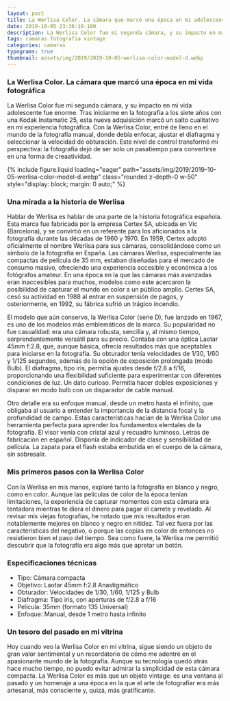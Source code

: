 ```yaml
---
layout: post
title: La Werlisa Color. La cámara que marcó una época en mi adolescencia
date: 2019-10-05 23:36:10-100
description: La Werlisa Color fue mi segunda cámara, y su impacto en mi vida adolescente fue enorme. Esto marcó nueva adquisición marcó un salto cualitativo en mi experiencia fotográfica.
tags: camaras fotografia vintage
categories: camaras
typograms: true
thumbnail: assets/img/2019/2019-10-05-werlisa-color-model-d.webp
---
```


### La Werlisa Color. La cámara que marcó una época en mi vida fotográfica

La Werlisa Color fue mi segunda cámara, y su impacto en mi vida adolescente fue enorme. Tras iniciarme en la fotografía a los siete años con una Kodak Instamatic 25, esta nueva adquisición marcó un salto cualitativo en mi experiencia fotográfica. Con la Werlisa Color, entré de lleno en el mundo de la fotografía manual, donde debía enfocar, ajustar el diafragma y seleccionar la velocidad de obturación. Este nivel de control transformó mi perspectiva: la fotografía dejó de ser solo un pasatiempo para convertirse en una forma de creaatividad. 

<div class="text-center">
{% include figure.liquid loading="eager" path="assets/img/2019/2019-10-05-werlisa-color-model-d.webp" class="rounded z-depth-0 w-50" style="display: block; margin: 0 auto;" %}   
</div>

### Una mirada a la historia de Werlisa

Hablar de Werlisa es hablar de una parte de la historia fotográfica española. Esta marca fue fabricada por la empresa Certex SA, ubicada en Vic (Barcelona), y se convirtió en un referente para los aficionados a la fotografía durante las décadas de 1960 y 1970. En 1959, Certex adoptó oficialmente el nombre Werlisa para sus cámaras, consolidándose como un símbolo de la fotografía en España. Las cámaras Werlisa, especialmente las compactas de película de 35 mm, estaban diseñadas para el mercado de consumo masivo, ofreciendo una experiencia accesible y económica a los fotógrafos amateur. En una época en la que las cámaras más avanzadas eran inaccesibles para muchos, modelos como este acercaron la posibilidad de capturar el mundo en color a un público amplio. Certex SA, cesó su actividad en 1988 al entrar en suspensión de pagos, y osteriormente, en 1992, su fábrica sufrió un trágico incendio.

El modelo que aún conservo, la Werlisa Color (serie D), fue lanzado en 1967, es uno de los modelos más emblemáticos de la marca. Su popularidad no fue casualidad: era una cámara robusta, sencilla y, al mismo tiempo, sorprendentemente versátil para su precio. Contaba con una óptica Laotar 45mm f:2.8, que, aunque básica, ofrecía resultados más que aceptables para iniciarse en la fotografía. Su obturador tenía velocidades de 1/30, 1/60 y 1/125 segundos, además de la opción de exposición prolongada (modo Bulb). El diafragma, tipo iris, permitía ajustes desde f/2.8 a f/16, proporcionando una flexibilidad suficiente para experimentar con diferentes condiciones de luz. Un dato curioso. Permitía hacer dobles exposiciones y disparar en modo bulb con un disparador de cable manual.

Otro detalle era su enfoque manual, desde un metro hasta el infinito, que obligaba al usuario a entender la importancia de la distancia focal y la profundidad de campo. Estas características hacían de la Werlisa Color una herramienta perfecta para aprender los fundamentos elemtales de la fotografía.
El visor venía con cristal azul y recuadro luminoso. Letras de fabricación en español. Disponía de indicador de clase y sensibilidad de película. La zapata para el flash estaba embutida en el cuerpo de la cámara, sin sobresalir. 

### Mis primeros pasos con la Werlisa Color

Con la Werlisa en mis manos, exploré tanto la fotografía en blanco y negro, como en color. Aunque las películas de color de la época tenían limitaciones, la experiencia de capturar momentos con esta cámara era tentadora mientras te diera el dinero para pagar el carrete y revelado. Al revisar mis viejas fotografías, he notado que mis resultados eran notablemente mejores en blanco y negro en nitidez. Tal vez fuera por las características del negativo, o porque las copias en color de entonces no resistieron bien el paso del tiempo. Sea como fuere, la Werlisa me permitió descubrir que la fotografía era algo más que apretar un botón.

### Especificaciones técnicas 

- Tipo: Cámara compacta
- Objetivo: Laotar 45mm f:2.8 Anastigmático
- Obturador: Velocidades de 1/30, 1/60, 1/125 y Bulb
- Diafragma: Tipo iris, con aperturas de f/2.8 a f/16
- Película: 35mm (formato 135 Universal)
- Enfoque: Manual, desde 1 metro hasta infinito

### Un tesoro del pasado en mi vitrina

Hoy cuando veo la Werlisa Color en mi vitrina, sigue siendo un objeto de gran valor sentimental y un recordatorio de cómo me adentré en el apasionante mundo de la fotografía. Aunque su tecnología quedó atrás hace mucho tiempo, no puedo evitar admirar la simplicidad de esta cámara compacta. La Werlisa Color es más que un objeto vintage: es una ventana al pasado y un homenaje a una época en la que el arte de fotografiar era más artesanal, más consciente y, quizá, más gratificante.
